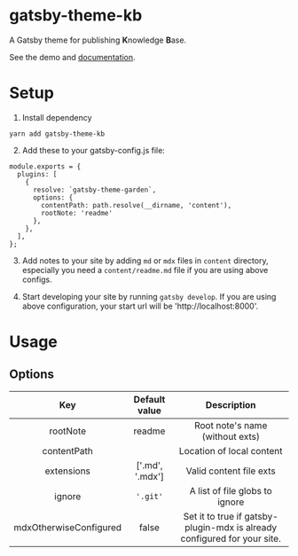 gatsby-theme-kb
===

A Gatsby theme for publishing **K**nowledge **B**ase.

See the demo and [documentation](https://hikerpig.github.io/gatsby-project-kb/).

# Setup

1. Install dependency

```
yarn add gatsby-theme-kb
```

2. Add these to your gatsby-config.js file:

```
module.exports = {
  plugins: [
    {
      resolve: `gatsby-theme-garden`,
      options: {
        contentPath: path.resolve(__dirname, 'content'),
        rootNote: 'readme'
      },
    },
  ],
};
```

3. Add notes to your site by adding `md` or `mdx` files in `content` directory, especially you need a `content/readme.md` file if you are using above configs.

4. Start developing your site by running `gatsby develop`. If you are using above configuration, your start url will be 'http://localhost:8000'.

# Usage

## Options

|           Key          | Default value |                                  Description                                 |
|:----------------------:|:-------------:|:----------------------------------------------------------------------------:|
| rootNote               |  readme       | Root note's name (without exts)
| contentPath            |               | Location of local content                                                    |
| extensions | ['.md', '.mdx']         | Valid content file exts |
| ignore     | `'.git'`         | A list of file globs to ignore |
| mdxOtherwiseConfigured | false         | Set it to true if gatsby-plugin-mdx is already configured for your site. |

<!-- ## How to override a Component -->
